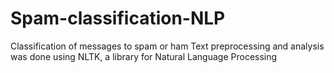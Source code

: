 # Spam-classification-NLP
Classification of messages to spam or ham 
Text preprocessing and analysis was done using NLTK, a library for Natural Language Processing
